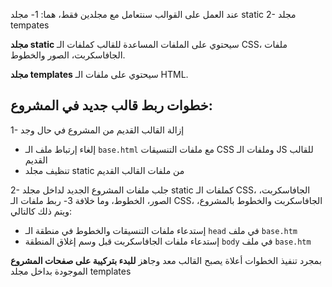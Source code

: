 عند العمل على القوالب سنتعامل مع مجلدين فقط، هما:
1- مجلد static
2- مجلد tempates

**مجلد static** سيحتوي على الملفات المساعدة للقالب كملفات الـ CSS، ملفات الجافاسكربت، الصور والخطوط.

**مجلد templates** سيحتوي على ملفات الـ HTML.

## خطوات ربط قالب جديد في المشروع:
1- إزالة القالب القديم من المشروع في حال وجد
  * إلغاء إرتباط ملف الـ  `base.html` مع ملفات التنسيقات CSS وملفات الـ JS للقالب القديم
  * تنظيف مجلد static من ملفات القالب القديم

2- جلب ملفات المشروع الجديد لداخل مجلد static كملفات الـ CSS، الجافاسكربت، الصور، الخطوط، وما خلافة
3- ربط ملفات الـ CSS، الجافاسكربت والخطوط بالمشروع، ويتم ذلك كالتالي:
   * إستدعاء ملفات التنسيقات والخطوط في منطقة الـ `head` في ملف `base.htm`
   * إستدعاء ملفات الجافاسكربت قبل وسم إغلاق المنطقة `body` في ملف `base.htm`

بمجرد تنفيذ الخطوات أعلاة يصبح القالب معد وجاهز **للبدء بتركيبة على صفحات المشروع** الموجودة بداخل مجلد templates
